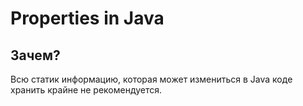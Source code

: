 # Properties in Java
## Зачем?
Всю статик информацию, которая может измениться в Java коде хранить крайне не рекомендуется.
